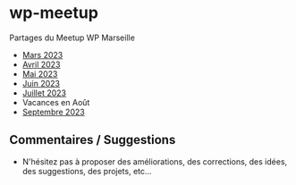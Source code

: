 # wp-meetup

Partages du Meetup WP Marseille

* [Mars 2023](2023-03/)
* [Avril 2023](2023-04/)
* [Mai 2023](2023-05/)
* [Juin 2023](2023-06/)
* [Juillet 2023](2023-07/)
* Vacances en Août
* [Septembre 2023](2023-09/)




## Commentaires / Suggestions

* N'hésitez pas à proposer des améliorations, des corrections, des idées, des suggestions, des projets, etc...

